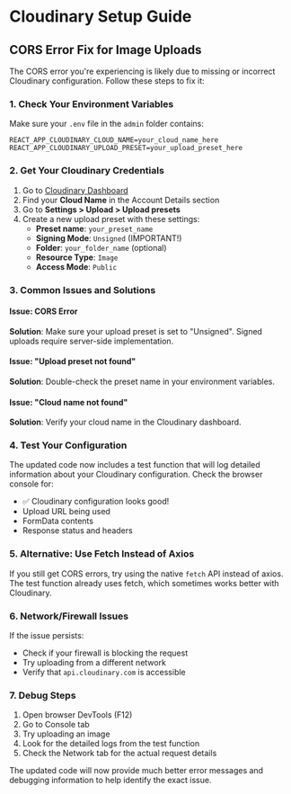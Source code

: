 # Cloudinary Setup Guide

## CORS Error Fix for Image Uploads

The CORS error you're experiencing is likely due to missing or incorrect Cloudinary configuration. Follow these steps to fix it:

### 1. Check Your Environment Variables

Make sure your `.env` file in the `admin` folder contains:

```env
REACT_APP_CLOUDINARY_CLOUD_NAME=your_cloud_name_here
REACT_APP_CLOUDINARY_UPLOAD_PRESET=your_upload_preset_here
```

### 2. Get Your Cloudinary Credentials

1. Go to [Cloudinary Dashboard](https://cloudinary.com/console)
2. Find your **Cloud Name** in the Account Details section
3. Go to **Settings > Upload > Upload presets**
4. Create a new upload preset with these settings:
   - **Preset name**: `your_preset_name`
   - **Signing Mode**: `Unsigned` (IMPORTANT!)
   - **Folder**: `your_folder_name` (optional)
   - **Resource Type**: `Image`
   - **Access Mode**: `Public`

### 3. Common Issues and Solutions

#### Issue: CORS Error
**Solution**: Make sure your upload preset is set to "Unsigned". Signed uploads require server-side implementation.

#### Issue: "Upload preset not found"
**Solution**: Double-check the preset name in your environment variables.

#### Issue: "Cloud name not found"
**Solution**: Verify your cloud name in the Cloudinary dashboard.

### 4. Test Your Configuration

The updated code now includes a test function that will log detailed information about your Cloudinary configuration. Check the browser console for:

- ✅ Cloudinary configuration looks good!
- Upload URL being used
- FormData contents
- Response status and headers

### 5. Alternative: Use Fetch Instead of Axios

If you still get CORS errors, try using the native `fetch` API instead of axios. The test function already uses fetch, which sometimes works better with Cloudinary.

### 6. Network/Firewall Issues

If the issue persists:
- Check if your firewall is blocking the request
- Try uploading from a different network
- Verify that `api.cloudinary.com` is accessible

### 7. Debug Steps

1. Open browser DevTools (F12)
2. Go to Console tab
3. Try uploading an image
4. Look for the detailed logs from the test function
5. Check the Network tab for the actual request details

The updated code will now provide much better error messages and debugging information to help identify the exact issue.
